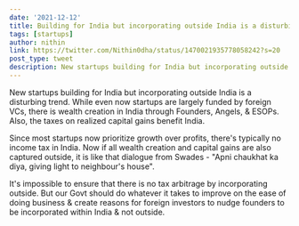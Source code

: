 ```yaml
---
date: '2021-12-12'
title: Building for India but incorporating outside India is a disturbing trend
tags: [startups]
author: nithin
link: https://twitter.com/Nithin0dha/status/1470021935778058242?s=20
post_type: tweet
description: New startups building for India but incorporating outside India is a disturbing trend...
---
```

New startups building for India but incorporating outside India is a disturbing trend. While even now startups are largely funded by foreign VCs, there is wealth creation in India through Founders, Angels, & ESOPs. Also, the taxes on realized capital gains benefit India. 

Since most startups now prioritize growth over profits, there's typically no income tax in India. Now if all wealth creation and capital gains are also captured outside, it is like that dialogue from Swades - "Apni chaukhat ka diya, giving light to neighbour's house".

It's impossible to ensure that there is no tax arbitrage by incorporating outside. But our Govt should do whatever it takes to improve on the ease of doing business & create reasons for foreign investors to nudge founders to be incorporated within India & not outside.
